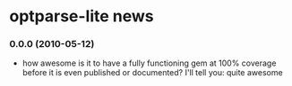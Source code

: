 # optparse-lite news

### 0.0.0 (2010-05-12)
  * how awesome is it to have a fully functioning gem at 100% coverage before it is even published or documented? I'll tell you: quite awesome

